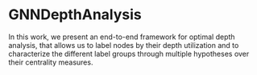 # GNNDepthAnalysis

In this work, we present an end-to-end framework for optimal depth analysis, that allows
us to label nodes by their depth utilization and to characterize the different label
groups through multiple hypotheses over their centrality measures.
